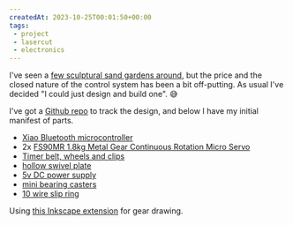 ```yaml
---
createdAt: 2023-10-25T00:01:50+00:00
tags:
 - project
 - lasercut
 - electronics
---
```

I've seen a [few sculptural sand gardens around](https://www.etsy.com/au/listing/921645810/automatic-zen-garden-sand-bowl-kinetic), but the price and the closed nature of the control system has been a bit off-putting. As usual I've decided "I could just design and build one". 😅

I've got a [Github repo](https://github.com/simonhildebrandt/sand-garden) to track the design, and below I have my initial manifest of parts.

 - [Xiao Bluetooth  microcontroller](https://wiki.seeedstudio.com/XIAO_BLE/)
 - 2x [FS90MR 1.8kg Metal Gear Continuous Rotation Micro Servo](https://core-electronics.com.au/feetech-fs90mr-1-8kg-digital-continuous-servo.html)
 - [Timer belt, wheels and clips](https://www.amazon.com.au/Lokkr-Printing-Timing-Printer-Accessories/dp/B09V5QX21Q/ref=asc_df_B09V5QX21Q/?tag=googleshopdsk-22&linkCode=df0&hvadid=463557330625&hvpos=&hvnetw=g&hvrand=2075720212942663544&hvpone=&hvptwo=&hvqmt=&hvdev=c&hvdvcmdl=&hvlocint=&hvlocphy=9071437&hvtargid=pla-1871886427125&psc=1&mcid=72ec4d03062d36ce947f2ebf79222a47)
 - [hollow swivel plate](https://www.ebay.com.au/itm/404320335074)
 - [5v DC power supply](https://www.auselectronicsdirect.com.au/5v-dc-1a-compact-power-adapter-with-2.1-dc-plug)
 - [mini bearing casters](https://www.amazon.com.au/Casters-Rotating-Furniture-Self-Adhesive-Transfer/dp/B09BVXZ9W7/?th=1)
 - [10 wire slip ring](https://www.ebay.com.au/itm/255655774120)

Using [this Inkscape extension](https://github.com/attoparsec/inkscape-extensions) for gear drawing.
